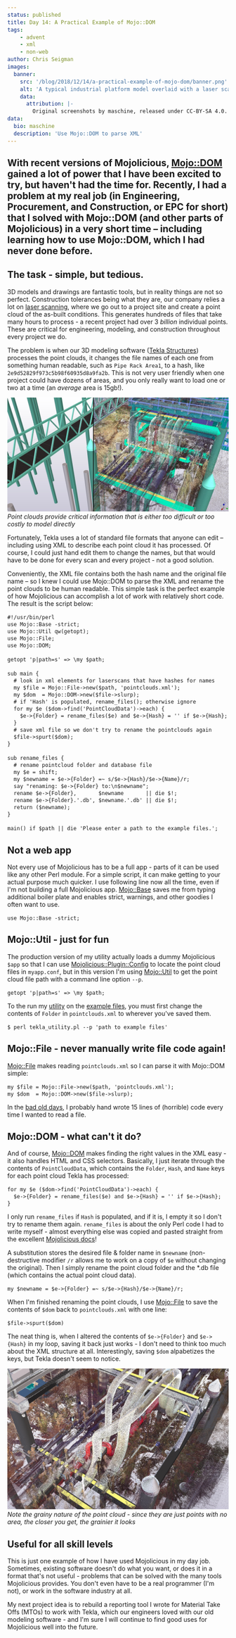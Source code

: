 ```yaml
---
status: published
title: Day 14: A Practical Example of Mojo::DOM
tags:
    - advent
    - xml
    - non-web
author: Chris Seigman
images:
  banner:
    src: '/blog/2018/12/14/a-practical-example-of-mojo-dom/banner.png'
    alt: 'A typical industrial platform model overlaid with a laser scan'
    data:
      attribution: |-
        Original screenshots by maschine, released under CC-BY-SA 4.0.
data:
  bio: maschine
  description: 'Use Mojo::DOM to parse XML'
---
```


With recent versions of Mojolicious, [Mojo::DOM](https://mojolicious.org/perldoc/Mojo/DOM) gained a lot of power that I have been excited to try, but haven't had the time for.  Recently, I had a problem at my real job (in Engineering, Procurement, and Construction, or EPC for short) that I solved with Mojo::DOM (and other parts of Mojolicious) in a very short time – including learning how to use Mojo::DOM, which I had never done before.
---

## The task - simple, but tedious.

3D models and drawings are fantastic tools, but in reality things are not so perfect.  Construction tolerances being what they are, our company relies a lot on [laser scanning](https://www.youtube.com/watch?v=H-uNzEmt5sw), where we go out to a project site and create a point cloud of the as-built conditions.  This generates hundreds of files that take many hours to process - a recent project had over 3 *billion* individual points.  These are critical for engineering, modeling, and construction throughout every project we do.

The problem is when our 3D modeling software ([Tekla Structures](https://www.tekla.com/products/tekla-structures)) processes the point clouds, it changes the file names of each one from something human readable, such as `Pipe Rack Area1`, to a hash, like `2e9d52829f973c5b98f60935d8a9fa2b`.  This is not very user friendly when one project could have dozens of areas, and you only really want to load one or two at a time (an *average* area is 15gb!).

![Point clouds add information that is not available in the 3D model](pointcloud1.jpg)
_Point clouds provide critical information that is either too difficult or too costly to model directly_

Fortunately, Tekla uses a lot of standard file formats that anyone can edit – including using XML to describe each point cloud it has processed.  Of course, I could just hand edit them to change the names, but that would have to be done for every scan and every project - not a good solution.

Conveniently, the XML file contains both the hash name and the original file name – so I knew I could use Mojo::DOM to parse the XML and rename the point clouds to be human readable. This simple task is the perfect example of how Mojolicious can accomplish a lot of work with relatively short code. The result is the script below:

    #!/usr/bin/perl
    use Mojo::Base -strict;
    use Mojo::Util qw(getopt);
    use Mojo::File;
    use Mojo::DOM;

    getopt 'p|path=s' => \my $path;

    sub main {
      # look in xml elements for laserscans that have hashes for names
      my $file = Mojo::File->new($path, 'pointclouds.xml');
      my $dom  = Mojo::DOM->new($file->slurp);
      # if 'Hash' is populated, rename_files(); otherwise ignore
      for my $e ($dom->find('PointCloudData')->each) {
        $e->{Folder} = rename_files($e) and $e->{Hash} = '' if $e->{Hash};
      }
      # save xml file so we don't try to rename the pointclouds again
      $file->spurt($dom);
    }

    sub rename_files {
      # rename pointcloud folder and database file
      my $e = shift;
      my $newname = $e->{Folder} =~ s/$e->{Hash}/$e->{Name}/r;
      say "renaming: $e->{Folder} to:\n$newname";
      rename $e->{Folder},       $newname       || die $!;
      rename $e->{Folder}.'.db', $newname.'.db' || die $!;
      return ($newname);
    }

    main() if $path || die 'Please enter a path to the example files.';

## Not a web app

Not every use of Mojolicious has to be a full app - parts of it can be used like any other Perl module. For a simple script, it can make getting to your actual purpose much quicker.  I use following line now all the time, even if I'm not building a full Mojolicious app. [Mojo::Base](https://mojolicious.org/perldoc/Mojo/Base) saves me from typing additional boiler plate and enables strict, warnings, and other goodies I often want to use.

    use Mojo::Base -strict;

## Mojo::Util - just for fun

The production version of my utility actually loads a dummy Mojolicious `$app` so that I can use [Mojolicious::Plugin::Config](https://mojolicious.org/perldoc/Mojolicious/Plugin/Config) to locate the point cloud files in `myapp.conf`, but in this version I'm using [Mojo::Util](https://mojolicious.org/perldoc/Mojo/Util) to get the point cloud file path with a command line option `--p`.

    getopt 'p|path=s' => \my $path;

To the run my [utility](tekla_utility.pl) on the [example files](a-practical-example-of-mojo-dom.rar), you must first change the contents of `Folder` in `pointclouds.xml` to wherever you've saved them.

    $ perl tekla_utility.pl --p 'path to example files'

## Mojo::File - never manually write file code again!

[Mojo::File](https://mojolicious.org/perldoc/Mojo/File) makes reading `pointclouds.xml` so I can parse it with Mojo::DOM simple:

    my $file = Mojo::File->new($path, 'pointclouds.xml');
    my $dom  = Mojo::DOM->new($file->slurp);

In the [bad old days](https://cgi-lib.berkeley.edu/2.18/cgi-lib.pl.txt), I probably hand wrote 15 lines of (horrible) code every time I wanted to read a file.

## Mojo::DOM - what can't it do?

And of course, [Mojo::DOM](https://mojolicious.org/perldoc/Mojo/DOM) makes finding the right values in the XML easy - it also handles HTML and CSS selectors.  Basically, I just iterate through the contents of `PointCloudData`, which contains the `Folder`, `Hash`, and `Name` keys for each point cloud Tekla has processed:

    for my $e ($dom->find('PointCloudData')->each) {
      $e->{Folder} = rename_files($e) and $e->{Hash} = '' if $e->{Hash};
    }

I only run `rename_files` if `Hash` is populated, and if it is, I empty it so I don't try to rename them again.  `rename_files` is about the only Perl code I had to write myself - almost everything else was copied and pasted straight from the excellent [Mojolicious docs](https://mojolicious.org/perldoc)!

A substitution stores the desired file & folder name in `$newname` (non-destructive modifier `/r` allows me to work on a copy of `$e` without changing the original).  Then I simply rename the point cloud folder and the \*.db file (which contains the actual point cloud data).

    my $newname = $e->{Folder} =~ s/$e->{Hash}/$e->{Name}/r;

When I'm finished renaming the point clouds, I use [Mojo::File](https://mojolicious.org/perldoc/Mojo/File) to save the contents of `$dom` back to `pointclouds.xml` with one line:

    $file->spurt($dom)

The neat thing is, when I altered the contents of `$e->{Folder}` and `$e->{Hash}` in my loop, saving it back just works - I don't need to think too much about the XML structure at all.  Interestingly, saving `$dom` alpabetizes the keys, but Tekla doesn't seem to notice.

![Point clouds are not perfect, but are still a valuable tool](pointcloud2.jpg)
_Note the grainy nature of the point cloud - since they are just points with no area, the closer you get, the grainier it looks_

##  Useful for all skill levels

This is just one example of how I have used Mojolicious in my day job.  Sometimes, existing software doesn't do what you want, or does it in a format that's not useful - problems that can be solved with the many tools Mojolicious provides.  You don't even have to be a real programmer (I'm not), or work in the software industry at all.

My next project idea is to rebuild a reporting tool I wrote for Material Take Offs (MTOs) to work with Tekla, which our engineers loved with our old modeling software - and I'm sure I will continue to find good uses for Mojolicious well into the future.

